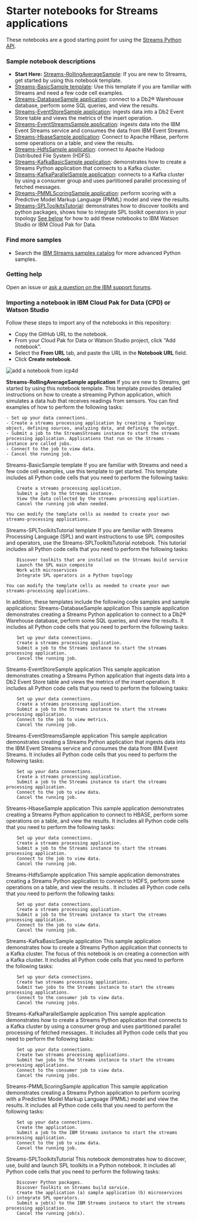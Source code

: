 # Starter notebooks for Streams applications

These notebooks are a good starting point for using the [Streams Python API](http://ibmstreams.github.io/streamsx.documentation/docs/python/1.6/python-appapi-devguide/).

### Sample notebook descriptions
- **Start Here:** [Streams-RollingAverageSample](#RollingAverageSample):  If you are new to Streams, get started by using this notebook template. 
- [Streams-BasicSample template](#BasicSample):  Use this template if you are familiar with Streams and need a few code cell examples.
- [Streams-DatabaseSample application](#DatabaseSample): connect to a Db2® Warehouse database, perform some SQL queries, and view the results.
- [Streams-EventStoreSample application](#EventStoreSample): ingests data into a Db2 Event Store table and views the metrics of the insert operation. 
- [Streams-EventStreamsSample application](#EventStreamsSample): ingests data into the IBM Event Streams service and consumes the data from IBM Event Streams.
- [Streams-HbaseSample application](#HbaseSample): Connect to Apache HBase, perform some operations on a table, and view the results.
- [Streams-HdfsSample application](#HdfsSample): connect to Apache Hadoop Distributed File System (HDFS).
- [Streams-KafkaBasicSample application](#KafkaBasicSample):  demonstrates how to create a Streams Python application that connects to a Kafka cluster. 
- [Streams-KafkaParallelSample application](#KafkaParallelSample):  connects to a Kafka cluster by using a consumer group and uses partitioned parallel processing of fetched messages.
- [Streams-PMMLScoringSample application](#PMMLScoringSample): perform scoring with a Predictive Model Markup Language (PMML) model and view the results.
- [Streams-SPLToolkitsTutorial](#SPLToolkitsTutorial): demonstrates how to discover toolkits and python packages, shows how to integrate SPL toolkit operators in your topology
[See below](#howto) for how to add these notebooks to IBM Watson Studio or IBM Cloud Pak for Data.


### Find more samples
- Search the [IBM Streams samples catalog](https://ibmstreams.github.io/samples/?filter=python) for more advanced Python samples.

### Getting help

Open an issue or [ask a question on the IBM support forums](https://www.ibm.com/mysupport/s/forumsproduct?language=en_US&name=Streams&id=0TO50000000IQN0GAO).


<a name="howto"></a>
### Importing a notebook in IBM Cloud Pak for Data (CPD) or Watson Studio

Follow these steps to import any of the notebooks in this repository:

- Copy the GitHub URL to the notebook.
- From your Cloud Pak for Data or Watson Studio project, click "Add notebook". 
- Select the **From URL** tab, and paste the URL in the **Notebook URL** field.
- Click **Create notebook**.


![add a notebook from icp4d](img/add-notebook-icp4d.gif)


<a name="RollingAverageSample"></a>



**Streams-RollingAverageSample application**
 If you are new to Streams, get started by using this notebook template. This template provides detailed instructions on how to create a streaming Python application, which simulates a data hub that receives readings from sensors. You can find examples of how to perform the following tasks:

    - Set up your data connections.
    - Create a streams processing application by creating a Topology object, defining sources, analyzing data, and defining the output.
    - Submit a job to the StreamsStreams instance to start the streams processing application. Applications that run on the Streams - instance are called jobs.
    - Connect to the job to view data.
    - Cancel the running job.


<a name="BasicSample"></a>
Streams-BasicSample template
    If you are familiar with Streams and need a few code cell examples, use this template to get started. This template includes all Python code cells that you need to perform the following tasks:

        Create a streams processing application.
        Submit a job to the Streams instance.
        View the data collected by the streams processing application.
        Cancel the running job when needed.

    You can modify the template cells as needed to create your own streams-processing applications.

<a name="SPLToolkitsTutorial"></a>
Streams-SPLToolkitsTutorial template
    If you are familiar with Streams Processing Language (SPL) and want instructions to use SPL composites and operators, use the Streams-SPLToolkitsTutorial notebook. This tutorial includes all Python code cells that you need to perform the following tasks:

        Discover toolkits that are installed on the Streams build service
        Launch the SPL main composite
        Work with microservices
        Integrate SPL operators in a Python topology

    You can modify the template cells as needed to create your own streams-processing applications.

In addition, these templates include the following code samples and sample applications:
<a name="DatabaseSample"></a>
Streams-DatabaseSample application
    This sample application demonstrates creating a Streams Python application to connect to a Db2® Warehouse database, perform some SQL queries, and view the results. It includes all Python code cells that you need to perform the following tasks:

        Set up your data connections.
        Create a streams processing application.
        Submit a job to the Streams instance to start the streams processing application.
        Cancel the running job.
<a name="EventStoreSample"></a>
Streams-EventStoreSample application
    This sample application demonstrates creating a Streams Python application that ingests data into a Db2 Event Store table and views the metrics of the insert operation. It includes all Python code cells that you need to perform the following tasks:

        Set up your data connections.
        Create a streams processing application.
        Submit a job to the Streams instance to start the streams processing application.
        Connect to the job to view metrics.
        Cancel the running job.
<a name="EventStreamsSample"></a>
Streams-EventStreamsSample application
    This sample application demonstrates creating a Streams Python application that ingests data into the IBM Event Streams service and consumes the data from IBM Event Streams. It includes all Python code cells that you need to perform the following tasks:

        Set up your data connections.
        Create a streams processing application.
        Submit a job to the Streams instance to start the streams processing application.
        Connect to the job to view data.
        Cancel the running job.
<a name="HbaseSample"></a>
Streams-HbaseSample application
    This sample application demonstrates creating a Streams Python application to connect to HBASE, perform some operations on a table, and view the results. It includes all Python code cells that you need to perform the following tasks:

        Set up your data connections.
        Create a streams processing application.
        Submit a job to the Streams instance to start the streams processing application.
        Connect to the job to view data.
        Cancel the running job.
<a name="HdfsSample"></a>
Streams-HdfsSample application
    This sample application demonstrates creating a Streams Python application to connect to HDFS, perform some operations on a table, and view the results.. It includes all Python code cells that you need to perform the following tasks:

        Set up your data connections.
        Create a streams processing application.
        Submit a job to the Streams instance to start the streams processing application.
        Connect to the job to view data.
        Cancel the running job.
<a name="KafkaBasicSample"></a>
Streams-KafkaBasicSample application
    This sample application demonstrates how to create a Streams Python application that connects to a Kafka cluster. The focus of this notebook is on creating a connection with a Kafka cluster. It includes all Python code cells that you need to perform the following tasks:

        Set up your data connections.
        Create two streams processing applications.
        Submit two jobs to the Streams instance to start the streams processing applications.
        Connect to the consumer job to view data.
        Cancel the running jobs.
<a name="KafkaParallelSample"></a>
Streams-KafkaParallelSample application
    This sample application demonstrates how to create a Streams Python application that connects to a Kafka cluster by using a consumer group and uses partitioned parallel processing of fetched messages.. It includes all Python code cells that you need to perform the following tasks:

        Set up your data connections.
        Create two streams processing applications.
        Submit two jobs to the Streams instance to start the streams processing applications.
        Connect to the consumer job to view data.
        Cancel the running jobs.

<a name="PMMLScoringSample"></a>
Streams-PMMLScoringSample application
    This sample application demonstrates creating a Streams Python application to perform scoring with a Predictive Model Markup Language (PMML) model and view the results. It includes all Python code cells that you need to perform the following tasks:

        Set up your data connections.
        Create the application.
        Submit a job to the IBM Streams instance to start the streams processing application.
        Connect to the job to view data.
        Cancel the running job.

<a name="SPLToolkitsTutorial"></a>
Streams-SPLToolkitsTutorial
    This notebook demonstrates how to discover, use, build and launch SPL toolkits in a Python notebook. It includes all Python code cells that you need to perform the following tasks:

        Discover Python packages.
        Discover Toolkits on Streams build service.
        Create the application (a) sample application (b) microservices (c) integrate SPL operators.
        Submit a job(s) to the IBM Streams instance to start the streams processing application.
        Cancel the running job(s).
